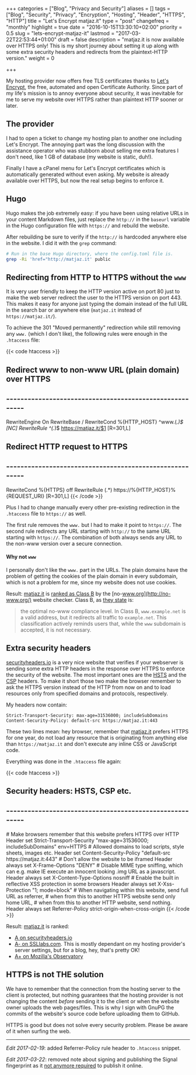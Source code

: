 +++
categories = ["Blog", "Privacy and Security"]
aliases = []
tags = ["Blog", "Security", "Privacy", "Encryption", "Hosting", "Header", "HTTPS", "HTTP"]
title = "Let's Encrypt matjaz.it"
type = "post"
changefreq = "monthly"
highlight = true
date = "2016-10-15T13:30:10+02:00"
priority = 0.5
slug = "lets-encrypt-matjaz-it"
lastmod = "2017-03-22T22:53:44+01:00"
draft = false
description = "matjaz.it is now available over HTTPS only! This is my short journey about setting it up along with some extra security headers and redirects from the plaintext-HTTP version."
weight = 0

+++


My hosting provider now offers free TLS certificates thanks to
[Let's Encrypt](https://letsencrypt.org), the free, automated and open
Certificate Authority. Since part of my life's mission is to annoy everyone
about security, it was inevitable for me to serve my website over HTTPS rather
than plaintext HTTP sooner or later.


## The provider

I had to open a ticket to change my hosting plan to another one including Let's
Encrypt. The annoying part was the long discussion with the assistance operator
who was stubborn about selling me extra features I don't need, like 1 GB of
database (my website is static, duh!).

Finally I have a cPanel menu for Let's Encrypt certificates which is
automatically generated without even asking. My website is already available
over HTTPS, but now the real setup begins to enforce it.


## Hugo

Hugo makes the job extremely easy: if you have been using relative URLs in your
content Markdown files, just replace the `http://` in the `baseurl` variable in
the Hugo configuration file with `https://` and rebuild the website.

After rebuilding be sure to verify if the `http://` is hardcoded anywhere else
in the website. I did it with the `grep` command:

```bash
# Run in the base Hugo directory, where the config.toml file is.
grep -Ri 'href="http://matjaz.it' public
```
 

## Redirecting from HTTP to HTTPS without the `www`

It is very user friendly to keep the HTTP version active on port 80 just to make
the web server redirect the user to the HTTPS version on port 443. This makes it
easy for anyone just typing the domain instead of the full URL in the search bar
or anywhere else (`matjaz.it` instead of `https://matjaz.it/`).

To achieve the 301 "Moved permanently" redirection while still removing any
`www.` (which I don't like), the following rules were enough in the `.htaccess`
file:

{{< code htaccess >}}
## Redirect www to non-www URL (plain domain) over HTTPS
## --------------------------------------------------------
RewriteEngine On
RewriteBase /
RewriteCond %{HTTP_HOST} ^www\.(.*)$ [NC]
RewriteRule ^(.*)$ https://matjaz.it/$1 [R=301,L]


## Redirect HTTP request to HTTPS
## --------------------------------------------------------
RewriteCond %{HTTPS} off
RewriteRule (.*) https://%{HTTP_HOST}%{REQUEST_URI} [R=301,L]
{{< /code >}}

Plus I had to change manually every other pre-existing redirection in the
`.htaccess` file to `https://` as well.

The first rule removes the `www.` but I had to make it point to `https://`. The
second rule redirects any URL starting with `http://` to the same URL starting
with `https://`. The combination of both always sends any URL to the non-www
version over a secure connection.


#### Why not `www`

I personally don't like the `www.` part in the URLs. The plain domains have the
problem of getting the cookies of the plain domain in every subdomain, which is
not a problem for me, since my website does not use cookies.

Result: [matjaz.it](/) is
[ranked as Class B](http://no-www.org/verify.php?u=https%3A%2F%2Fmatjaz.it) by
the [no-www.org](http://no-www.org/) website checker. Class B, as
[they state](http://no-www.org/faq.php) is:

> the optimal no-www compliance level. In Class B, `www.example.net` is a valid
> address, but it redirects all traffic to `example.net`. This classification
> actively reminds users that, while the `www` subdomain is accepted, it is not
> necessary.


## Extra security headers

[securityheaders.io](https://securityheaders.io/) is a very nice website that
verifies if your webserver is sending some extra HTTP headers in the response
over HTTPS to enforce the security of the website. The most important ones are
the [HSTS](https://scotthelme.co.uk/hsts-the-missing-link-in-tls/) and the
[CSP](https://scotthelme.co.uk/content-security-policy-an-introduction/)
headers. To make it short those two make the browser remember to ask the HTTPS
version instead of the HTTP from now on and to load resources only from
specified domains and protocols, respectively.

My headers now contain:

```text
Strict-Transport-Security: max-age=31536000; includeSubDomains
Content-Security-Policy: default-src https://matjaz.it:443
```

These two lines mean: hey browser, remember that [matjaz.it](/) prefers HTTPS
for one year, do not load any resource that is originating from anything else
than `https://matjaz.it` and don't execute any inline CSS or JavaScript code.

Everything was done in the `.htaccess` file again:

{{< code htaccess >}}
## Security headers: HSTS, CSP etc.
## --------------------------------------------------------
<ifModule mod_headers.c>
    # Make browsers remember that this website prefers HTTPS over HTTP
    Header set Strict-Transport-Security "max-age=31536000; includeSubDomains" env=HTTPS
    # Allowed domains to load scripts, style sheets, images etc.
    Header set Content-Security-Policy "default-src https://matjaz.it:443"
    # Don't allow the website to be iframed
    Header always set X-Frame-Options "DENY"
    # Disable MIME type sniffing, which can e.g. make IE execute an innocent looking .img URL as a javascript.
    Header always set X-Content-Type-Options nosniff
    # Enable the built in reflective XSS protection in some browsers
    Header always set X-Xss-Protection "1; mode=block"
    # When navigating within this website, send full URL as referrer,
    # when from this to another HTTPS website send only home URL,
    # when from this to another HTTP website, send nothing.
    Header always set Referrer-Policy strict-origin-when-cross-origin
</ifModule>
{{< /code >}}

Result: [matjaz.it](/) is ranked:

- [A on securityheaders.io](https://securityheaders.io/?q=https%3A%2F%2Fmatjaz.it%2F)
- [A- on SSLlabs.com](https://www.ssllabs.com/ssltest/analyze.html?d=matjaz.it&hideResults=on).
  This is mostly dependant on my hosting provider's server settings, but for a
  blog, hey, that's pretty OK!
- [A+ on Mozilla's Observatory](https://observatory.mozilla.org/analyze.html?host=matjaz.it)

    
## HTTPS is not THE solution

We have to remember that the connection from the hosting server to the client is
protected, but nothing guarantees that the hosting provider is not changing the
content _before_ sending it to the client or when the website owner uploads the
web pages/files. This is why I sign with GnuPG the commits of the website's
source code before uploading them to GitHub.

HTTPS is good but does not solve every security problem. Please be aware of it
when surfing the web.

****

_Edit 2017-02-19_: added Referrer-Policy rule header to `.htaccess` snippet.

_Edit 2017-03-22_: removed note about signing and publishing the Signal
fingerprint as it
[not anymore required](https://whispersystems.org/blog/safety-number-updates/)
to publish it online.
